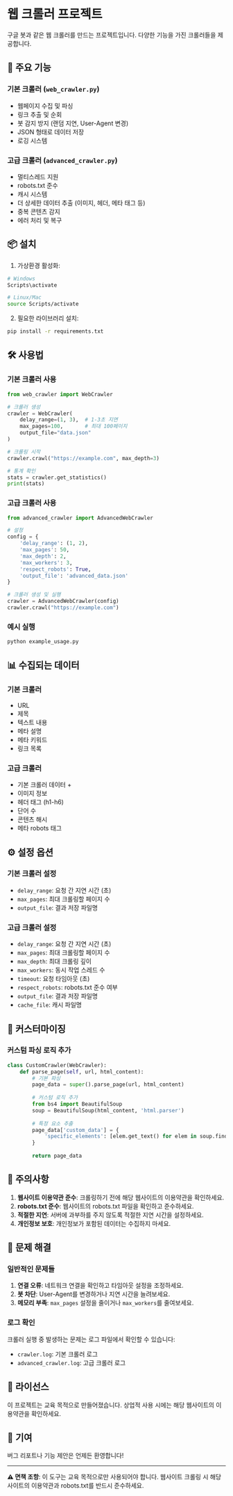 # 웹 크롤러 프로젝트

구글 봇과 같은 웹 크롤러를 만드는 프로젝트입니다. 다양한 기능을 가진 크롤러들을 제공합니다.

## 🚀 주요 기능

### 기본 크롤러 (`web_crawler.py`)
- 웹페이지 수집 및 파싱
- 링크 추출 및 순회
- 봇 감지 방지 (랜덤 지연, User-Agent 변경)
- JSON 형태로 데이터 저장
- 로깅 시스템

### 고급 크롤러 (`advanced_crawler.py`)
- 멀티스레드 지원
- robots.txt 준수
- 캐시 시스템
- 더 상세한 데이터 추출 (이미지, 헤더, 메타 태그 등)
- 중복 콘텐츠 감지
- 에러 처리 및 복구

## 📦 설치

1. 가상환경 활성화:
```bash
# Windows
Scripts\activate

# Linux/Mac
source Scripts/activate
```

2. 필요한 라이브러리 설치:
```bash
pip install -r requirements.txt
```

## 🛠️ 사용법

### 기본 크롤러 사용

```python
from web_crawler import WebCrawler

# 크롤러 생성
crawler = WebCrawler(
    delay_range=(1, 3),  # 1-3초 지연
    max_pages=100,       # 최대 100페이지
    output_file="data.json"
)

# 크롤링 시작
crawler.crawl("https://example.com", max_depth=3)

# 통계 확인
stats = crawler.get_statistics()
print(stats)
```

### 고급 크롤러 사용

```python
from advanced_crawler import AdvancedWebCrawler

# 설정
config = {
    'delay_range': (1, 2),
    'max_pages': 50,
    'max_depth': 2,
    'max_workers': 3,
    'respect_robots': True,
    'output_file': 'advanced_data.json'
}

# 크롤러 생성 및 실행
crawler = AdvancedWebCrawler(config)
crawler.crawl("https://example.com")
```

### 예시 실행

```bash
python example_usage.py
```

## 📊 수집되는 데이터

### 기본 크롤러
- URL
- 제목
- 텍스트 내용
- 메타 설명
- 메타 키워드
- 링크 목록

### 고급 크롤러
- 기본 크롤러 데이터 +
- 이미지 정보
- 헤더 태그 (h1-h6)
- 단어 수
- 콘텐츠 해시
- 메타 robots 태그

## ⚙️ 설정 옵션

### 기본 크롤러 설정
- `delay_range`: 요청 간 지연 시간 (초)
- `max_pages`: 최대 크롤링할 페이지 수
- `output_file`: 결과 저장 파일명

### 고급 크롤러 설정
- `delay_range`: 요청 간 지연 시간 (초)
- `max_pages`: 최대 크롤링할 페이지 수
- `max_depth`: 최대 크롤링 깊이
- `max_workers`: 동시 작업 스레드 수
- `timeout`: 요청 타임아웃 (초)
- `respect_robots`: robots.txt 준수 여부
- `output_file`: 결과 저장 파일명
- `cache_file`: 캐시 파일명

## 🔧 커스터마이징

### 커스텀 파싱 로직 추가

```python
class CustomCrawler(WebCrawler):
    def parse_page(self, url, html_content):
        # 기본 파싱
        page_data = super().parse_page(url, html_content)
        
        # 커스텀 로직 추가
        from bs4 import BeautifulSoup
        soup = BeautifulSoup(html_content, 'html.parser')
        
        # 특정 요소 추출
        page_data['custom_data'] = {
            'specific_elements': [elem.get_text() for elem in soup.find_all('div', class_='target')]
        }
        
        return page_data
```

## 📝 주의사항

1. **웹사이트 이용약관 준수**: 크롤링하기 전에 해당 웹사이트의 이용약관을 확인하세요.
2. **robots.txt 준수**: 웹사이트의 robots.txt 파일을 확인하고 준수하세요.
3. **적절한 지연**: 서버에 과부하를 주지 않도록 적절한 지연 시간을 설정하세요.
4. **개인정보 보호**: 개인정보가 포함된 데이터는 수집하지 마세요.

## 🐛 문제 해결

### 일반적인 문제들

1. **연결 오류**: 네트워크 연결을 확인하고 타임아웃 설정을 조정하세요.
2. **봇 차단**: User-Agent를 변경하거나 지연 시간을 늘려보세요.
3. **메모리 부족**: `max_pages` 설정을 줄이거나 `max_workers`를 줄여보세요.

### 로그 확인

크롤러 실행 중 발생하는 문제는 로그 파일에서 확인할 수 있습니다:
- `crawler.log`: 기본 크롤러 로그
- `advanced_crawler.log`: 고급 크롤러 로그

## 📄 라이선스

이 프로젝트는 교육 목적으로 만들어졌습니다. 상업적 사용 시에는 해당 웹사이트의 이용약관을 확인하세요.

## 🤝 기여

버그 리포트나 기능 제안은 언제든 환영합니다!

---

**⚠️ 면책 조항**: 이 도구는 교육 목적으로만 사용되어야 합니다. 웹사이트 크롤링 시 해당 사이트의 이용약관과 robots.txt를 반드시 준수하세요.
